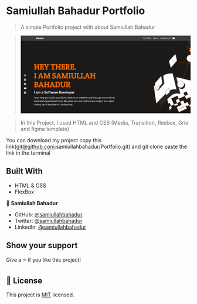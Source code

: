 # Samiullah Bahadur Portfolio

> A simple Portfolio project with about Samiullah Bahadur

> ![screenshot](./image/screenshot.PNG)

> In this Project, I used HTML and CSS (Media, Transition, flexbox, Grid and figma template)

You can download my project copy this link(git@github.com:samiullahbahadur/Portfolio.git) and git clone paste the link in the terminal

## Built With

- HTML & CSS
- FlexBox

👤 **Samiullah Bahadur**

- GitHub: [@samiullahbahadur](https://github.com/samiullahbahadur)
- Twitter: [@samiullahbahadur](https://twitter.com/@Samiull88496331)
- LinkedIn: [@samiullahbahadur](https://linkedin.com/in/samiullah-bahadur-a1b053149/)

## Show your support

Give a ⭐️ if you like this project!

## 📝 License

This project is [MIT](LICENSE.md) licensed.
